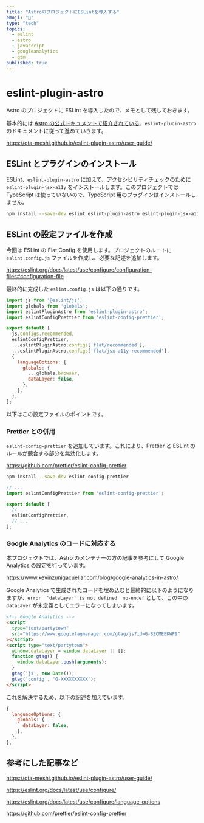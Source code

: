 ```yaml
---
title: "AstroのプロジェクトにESLintを導入する"
emoji: "👀"
type: "tech"
topics:
  - eslint
  - astro
  - javascript
  - googleanalytics
  - gtm
published: true
---
```


# eslint-plugin-astro

Astro のプロジェクトに ESLint を導入したので、メモとして残しておきます。

基本的には [Astro の公式ドキュメントで紹介されている](https://docs.astro.build/ja/editor-setup/#eslint)、`eslint-plugin-astro` のドキュメントに従って進めていきます。

https://ota-meshi.github.io/eslint-plugin-astro/user-guide/

## ESLint とプラグインのインストール

ESLint、`eslint-plugin-astro` に加えて、アクセシビリティチェックのために `eslint-plugin-jsx-a11y` をインストールします。このプロジェクトでは TypeScript は使っていないので、TypeScript 用のプラグインはインストールしません。

```bash
npm install --save-dev eslint eslint-plugin-astro eslint-plugin-jsx-a11y
```

## ESLint の設定ファイルを作成

今回は ESLint の Flat Config を使用します。プロジェクトのルートに `eslint.config.js` ファイルを作成し、必要な記述を追加します。

https://eslint.org/docs/latest/use/configure/configuration-files#configuration-file

最終的に完成した `eslint.config.js` は以下の通りです。

```javascript:eslint.config.js
import js from '@eslint/js';
import globals from 'globals';
import eslintPluginAstro from 'eslint-plugin-astro';
import eslintConfigPrettier from 'eslint-config-prettier';

export default [
  js.configs.recommended,
  eslintConfigPrettier,
  ...eslintPluginAstro.configs['flat/recommended'],
  ...eslintPluginAstro.configs['flat/jsx-a11y-recommended'],
  {
    languageOptions: {
      globals: {
        ...globals.browser,
        dataLayer: false,
      },
    },
  },
];
```

以下はこの設定ファイルのポイントです。

### Prettier との併用

`eslint-config-prettier` を追加しています。これにより、Prettier と ESLint のルールが競合する部分を無効化します。

https://github.com/prettier/eslint-config-prettier

```bash
npm install --save-dev eslint-config-prettier
```

```javascript:eslint.config.js
// ...
import eslintConfigPrettier from 'eslint-config-prettier';

export default [
  // ...
  eslintConfigPrettier,
  // ...
];
```

### Google Analytics のコードに対応する

本プロジェクトでは、Astro のメンテナーの方の記事を参考にして Google Analytics の設定を行っています。

https://www.kevinzunigacuellar.com/blog/google-analytics-in-astro/

Google Analytics で生成されたコードを埋め込むと最終的に以下のようになりますが、`error  'dataLayer' is not defined  no-undef` として、この中の `dataLayer` が未定義としてエラーになってしまいます。

```html
<!-- Google Analytics -->
<script
  type="text/partytown"
  src="https://www.googletagmanager.com/gtag/js?id=G-8ZCMEEKWF9"
></script>
<script type="text/partytown">
  window.dataLayer = window.dataLayer || [];
  function gtag() {
    window.dataLayer.push(arguments);
  }
  gtag('js', new Date());
  gtag('config', 'G-XXXXXXXXXX');
</script>
```

これを解決するため、以下の記述を加えています。

```javascript:eslint.config.js
{
  languageOptions: {
    globals: {
      dataLayer: false,
    },
  },
},
```

## 参考にした記事など

https://ota-meshi.github.io/eslint-plugin-astro/user-guide/

https://eslint.org/docs/latest/use/configure/

https://eslint.org/docs/latest/use/configure/language-options

https://github.com/prettier/eslint-config-prettier
